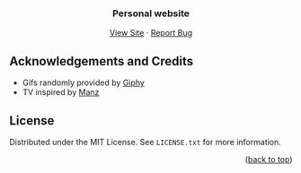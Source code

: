 <div id="top"></div>

<div align="center">
  <h3 align="center">Personal website</h3>
  <p align="center">
    <a href="https://ruud.is/">View Site</a>
    ·
    <a href="https://github.com/ruudvh/ruudvh.github.io/issues">Report Bug</a>
  </p>
</div>

## Acknowledgements and Credits
* Gifs randomly provided by [Giphy](www.giphy.com)
* TV inspired by [Manz](https://codepen.io/manz/pen/MWoRMja)

## License
Distributed under the MIT License. See `LICENSE.txt` for more information.

<p align="right">(<a href="#top">back to top</a>)</p>
